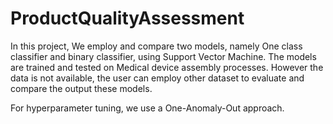 # ProductQualityAssessment
In this project, We employ and compare two models, namely One class classifier and binary classifier, using Support Vector Machine. The models are trained and tested on Medical device assembly processes. However the data is not available, the user can employ other dataset to evaluate and compare the output these models.

For hyperparameter tuning, we use a One-Anomaly-Out approach.  
